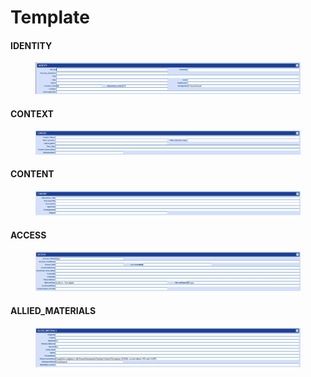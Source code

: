 # Template

#### IDENTITY

<figure><img src="../../../.gitbook/assets/image (5).png" alt=""><figcaption></figcaption></figure>

#### CONTEXT

<figure><img src="../../../.gitbook/assets/image (6).png" alt=""><figcaption></figcaption></figure>

#### CONTENT

<figure><img src="../../../.gitbook/assets/image (4).png" alt=""><figcaption></figcaption></figure>

#### ACCESS

<figure><img src="../../../.gitbook/assets/image.png" alt=""><figcaption></figcaption></figure>

#### ALLIED\_MATERIALS

<figure><img src="../../../.gitbook/assets/image (3).png" alt=""><figcaption></figcaption></figure>
